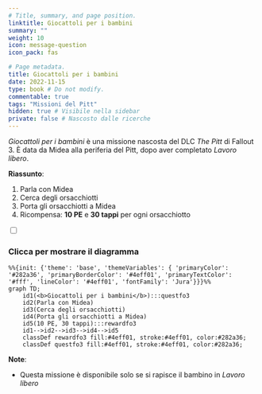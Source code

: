 ```yaml
---
# Title, summary, and page position.
linktitle: Giocattoli per i bambini
summary: ""
weight: 10
icon: message-question
icon_pack: fas

# Page metadata.
title: Giocattoli per i bambini
date: 2022-11-15
type: book # Do not modify.
commentable: true
tags: "Missioni del Pitt"
hidden: true # Visibile nella sidebar
private: false # Nascosto dalle ricerche
---
```


<div class="fo3">

*Giocattoli per i bambini* è una missione nascosta del DLC *The Pitt* di Fallout 3. È data da Midea alla periferia del Pitt, dopo aver completato *Lavoro libero*.

**Riassunto**:
1. Parla con Midea
2. Cerca degli orsacchiotti
3. Porta gli orsacchiotti a Midea
4. Ricompensa: **10 PE** e **30 tappi** per ogni orsacchiotto


<section class="chart-collapse">
<input type="checkbox" name="collapse2" id="handle2">
<h3 class="handle">
<label for="handle2">Clicca per mostrare il diagramma</label>
</h3>
<div class="content">

```mermaid
%%{init: {'theme': 'base', 'themeVariables': { 'primaryColor': '#282a36', 'primaryBorderColor': '#4eff01', 'primaryTextColor': '#fff', 'lineColor': '#4eff01', 'fontFamily': 'Jura'}}}%%
graph TD;
    id1(<b>Giocattoli per i bambini</b>):::questfo3
    id2(Parla con Midea)
    id3(Cerca degli orsacchiotti)
    id4(Porta gli orsacchiotti a Midea)
    id5(10 PE, 30 tappi):::rewardfo3
    id1-->id2-->id3-->id4-->id5
    classDef rewardfo3 fill:#4eff01, stroke:#4eff01, color:#282a36;
    classDef questfo3 fill:#4eff01, stroke:#4eff01, color:#282a36;
```

</div>
</section>




**Note**:
- Questa missione è disponibile solo se si rapisce il bambino in *Lavoro libero*



</div>